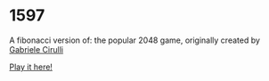 # 1597
A fibonacci version of: the popular 2048 game, originally created by [Gabriele Cirulli](https://github.com/gabrielecirulli)

[Play it here!](http://jmhummel.github.io/1597/)
